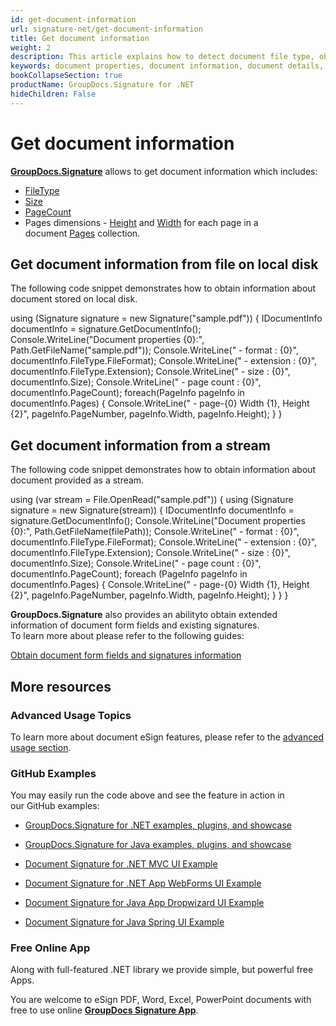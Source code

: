 ```yaml
---
id: get-document-information
url: signature-net/get-document-information
title: Get document information
weight: 2
description: This article explains how to detect document file type, obtain document details,  retrieve list of existing form fields and added signatures, calculate pages count when processing document file with GroupDocs.Signature.
keywords: document properties, document information, document details, get document information
bookCollapseSection: true
productName: GroupDocs.Signature for .NET
hideChildren: False
---
```


# Get document information

[**GroupDocs.Signature**](https://products.groupdocs.com/signature/net) allows to get document information which includes:

*   [FileType](https://apireference.groupdocs.com/net/signature/groupdocs.signature.domain/documentinfo/properties/filetype)
*   [Size](https://apireference.groupdocs.com/net/signature/groupdocs.signature.domain/documentinfo/properties/size)
*   [PageCount](https://apireference.groupdocs.com/net/signature/groupdocs.signature.domain/documentinfo/properties/pagecount)
*   Pages dimensions - [Height](https://apireference.groupdocs.com/net/signature/groupdocs.signature.domain/pageinfo/properties/height) and [Width](https://apireference.groupdocs.com/net/signature/groupdocs.signature.domain/pageinfo/properties/width) for each page in a document [Pages](https://apireference.groupdocs.com/net/signature/groupdocs.signature.domain/idocumentinfo/properties/pages) collection.

## Get document information from file on local disk

The following code snippet demonstrates how to obtain information about document stored on local disk.

using (Signature signature = new Signature("sample.pdf"))
{
    IDocumentInfo documentInfo = signature.GetDocumentInfo();
    Console.WriteLine("Document properties {0}:", Path.GetFileName("sample.pdf"));
    Console.WriteLine(" - format : {0}", documentInfo.FileType.FileFormat);
    Console.WriteLine(" - extension : {0}", documentInfo.FileType.Extension);
    Console.WriteLine(" - size : {0}", documentInfo.Size);
    Console.WriteLine(" - page count : {0}", documentInfo.PageCount);
    foreach(PageInfo pageInfo in documentInfo.Pages)
    {
        Console.WriteLine(" - page-{0} Width {1}, Height {2}", pageInfo.PageNumber, pageInfo.Width, pageInfo.Height);
    }
}

## Get document information from a stream

The following code snippet demonstrates how to obtain information about document provided as a stream. 

using (var stream = File.OpenRead("sample.pdf"))
{
    using (Signature signature = new Signature(stream))
    {
        IDocumentInfo documentInfo = signature.GetDocumentInfo();
        Console.WriteLine("Document properties {0}:", Path.GetFileName(filePath));
        Console.WriteLine(" - format : {0}", documentInfo.FileType.FileFormat);
        Console.WriteLine(" - extension : {0}", documentInfo.FileType.Extension);
        Console.WriteLine(" - size : {0}", documentInfo.Size);
        Console.WriteLine(" - page count : {0}", documentInfo.PageCount);
        foreach (PageInfo pageInfo in documentInfo.Pages)
        {
            Console.WriteLine(" - page-{0} Width {1}, Height {2}", pageInfo.PageNumber, pageInfo.Width, pageInfo.Height);
        }
    }
}

**GroupDocs.Signature** also provides an abilityto obtain extended information of document form fields and existing signatures.  
To learn more about please refer to the following guides:

[Obtain document form fields and signatures information](https://docs.groupdocs.com/display/signaturenet/Obtain+document+form+fields+and+signatures+information)

## More resources

### Advanced Usage Topics

To learn more about document eSign features, please refer to the [advanced usage section](Advanced%2Busage.html).

### GitHub Examples

You may easily run the code above and see the feature in action in our GitHub examples:

*   [GroupDocs.Signature for .NET examples, plugins, and showcase](https://github.com/groupdocs-signature/GroupDocs.Signature-for-.NET)
    
*   [GroupDocs.Signature for Java examples, plugins, and showcase](https://github.com/groupdocs-signature/GroupDocs.Signature-for-Java)
    
*   [Document Signature for .NET MVC UI Example](https://github.com/groupdocs-signature/GroupDocs.Signature-for-.NET-MVC) 
    
*   [Document Signature for .NET App WebForms UI Example](https://github.com/groupdocs-signature/GroupDocs.Signature-for-.NET-WebForms)
    
*   [Document Signature for Java App Dropwizard UI Example](https://github.com/groupdocs-signature/GroupDocs.Signature-for-Java-Dropwizard)
    
*   [Document Signature for Java Spring UI Example](https://github.com/groupdocs-signature/GroupDocs.Signature-for-Java-Spring)
    

### Free Online App

Along with full-featured .NET library we provide simple, but powerful free Apps.

You are welcome to eSign PDF, Word, Excel, PowerPoint documents with free to use online **[GroupDocs Signature App](https://products.groupdocs.app/signature)**.

